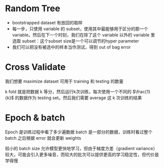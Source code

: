 # Random Tree

- bootstrapped dataset 有放回的取样
- 每一步，只使用 variable 的 subset，使用其中最能够用于区分的那一个variable。然后在下一个时刻，我们在除了这个 variable 以外的 variable 里选取 subset：这个subset size是一个可以调节的hyper parameter
- 我们可以把没有被选中的样本当作测试，得到 out of bag error

# Cross Validate

我们想要 maximize dataset 可用于 training 和 testing 的数量

k fold 就是把数据 k 等分，然后运行k次训练，每次使用一个不同的 $\frac{1}{k}$ 的数据作为 testing set。然后我们需要 average 这 k 次训练的结果

# Epoch & batch

Epoch 是训练过程中看了多少遍数据
batch 是一部分的数据，训练时看过整个 batch 之后根据 error 就会更新 weights

较小的 batch size 允许模型更快地学习，但由于梯度方差（gradient variance）较大，可能会引入更多噪音，而较大的批次可以提供更高的学习稳定性，但代价是学得慢